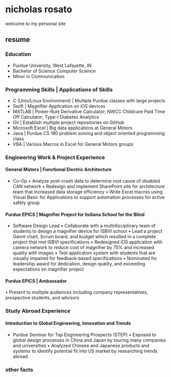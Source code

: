 # nicholas rosato
welcome to my personal site

## resume
### Education                           												
- Purdue University, West Lafayette, IN		    		                                         	                       
- Bachelor of Science Computer Science					                                                  
- Minor in Communication

### Programming Skills | Applications of Skills										
- C (Unix/Linux Environment) | Multiple Purdue classes with large projects
- Swift | Magnifier Application on iOS devices
- MATLAB | Power-Rule Derivative Calculator; NWCC Childcare Paid Time Off Calculator; Type-I Diabetes Analytics
- Git | Establish multiple project repositories on GitHub
- Microsoft Excel | Big data applications at General Motors
- Java | Purdue CS 180 problem solving and object oriented programming class
- VBA | Various Macros in Excel for General Motors groups
### Engineering Work & Project Experience      										
#### General Motors | Functional Electric Architecture        		   			     
- Co-Op
•	Analyze post-crash data to determine root cause of disabled CAN network
•	Redesign and implement SharePoint site for architecture team that increased data storage efficiency
•	Write Excel macros using Visual Basic for Applications to support automation processes for active safety group
#### Purdue EPICS | Magnifier Project for Indiana School for the Blind                                        
- Software Design Lead
•	Collaborate with a multidisciplinary team of students to design a magnifier device for ISBVI school
•	Lead a project Gannt chart, Scrum board, and budget which resulted in a complete project that met ISBVI specifications
•	Redesigned iOS application with camera network to reduce cost of magnifier by 75% and increased quality with images
•	Test application system with students that are visually impaired for feedback-based specifications
•	Nominated for leadership award for dedication, design quality, and exceeding expectations on magnifier project
#### Purdue EPICS | Ambassador
•	Present to multiple audiences including company representatives, prospective students, and advisors
### Study Abroad Experience												
#### Introduction to Global Engineering, Innovation and Trends	
- Purdue Seminar for Top Engineering Prospects (STEP)
•	Exposed to global design processes in China and Japan by touring many companies and universities
•	Analyzed Chinese and Japanese products and systems to identify potential fit into US market by researching trends abroad

### other facts
